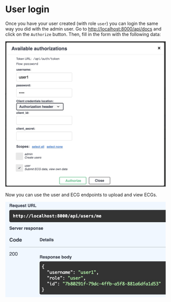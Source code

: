 # User login

Once you have your user created (with role `user`) you can login the same way you did with the admin user. Go to [http://localhost:8000/api/docs](http://localhost:8000/api/docs) and click on the `Authorize` button. Then, fill in the form with the following data:

![Authorize as user](../img/login_user_1.jpg "Screenshot of the Authorize button")

Now you can use the user and ECG endpoints to upload and view ECGs.

![User detail](../img/login_user_2.jpg "Screenshot of the User detail")